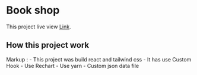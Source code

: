 # Book shop

This project live view [Link](https://elaborate-youtiao-acd8bf.netlify.app).

## How this project work

Markup :  - This project was build react and tailwind css
          - It has use Custom Hook
          - Use Rechart 
          - Use yarn
          - Custom json data file